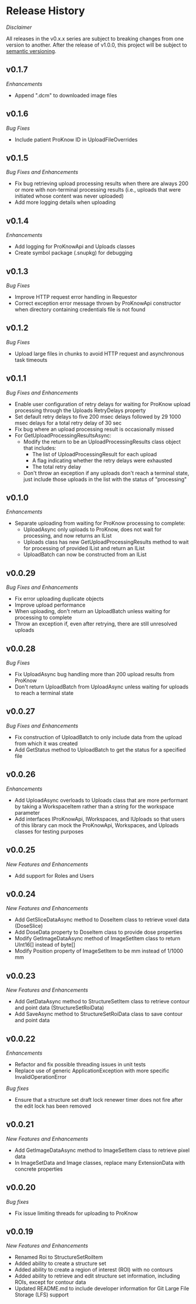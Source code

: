 # Release History

*Disclaimer*

All releases in the v0.x.x series are subject to breaking changes from one version to another.  After the release of v1.0.0, this project will be subject to [semantic versioning](http://semver.org/).

## v0.1.7

*Enhancements*

- Append ".dcm" to downloaded image files

## v0.1.6

*Bug Fixes*

- Include patient ProKnow ID in UploadFileOverrides

## v0.1.5

*Bug Fixes and Enhancements*

- Fix bug retrieving upload processing results when there are always 200 or more with non-terminal processing results (i.e., uploads that were initiated whose content was never uploaded)
- Add more logging details when uploading

## v0.1.4

*Enhancements*

- Add logging for ProKnowApi and Uploads classes
- Create symbol package (.snupkg) for debugging 

## v0.1.3

*Bug Fixes*

- Improve HTTP request error handling in Requestor
- Correct exception error message thrown by ProKnowApi constructor when directory containing credentials file is not found 

## v0.1.2

*Bug Fixes*

- Upload large files in chunks to avoid HTTP request and asynchronous task timeouts

## v0.1.1

*Bug Fixes and Enhancements*

- Enable user configuration of retry delays for waiting for ProKnow upload processing through the Uploads RetryDelays property
- Set default retry delays to five 200 msec delays followed by 29 1000 msec delays for a total retry delay of 30 sec
- Fix bug where an upload processing result is occasionally missed
- For GetUploadProcessingResultsAsync:
    - Modify the return to be an UploadProcessingResults class object that includes:
        - The list of UploadProcessingResult for each upload
        - A flag indicating whether the retry delays were exhausted
        - The total retry delay
    - Don't throw an exception if any uploads don't reach a terminal state, just include those uploads in the list with the status of "processing"

## v0.1.0

*Enhancements*

- Separate uploading from waiting for ProKnow processing to complete:
    - UploadAsync only uploads to ProKnow, does not wait for processing, and now returns an IList<UploadResult>
    - Uploads class has new GetUploadProcessingResults method to wait for processing of provided IList<UploadResult> and return an IList<UploadProcessingResult>
    - UploadBatch can now be constructed from an IList<UploadProcessingResult>

## v0.0.29

*Bug Fixes and Enhancements*

- Fix error uploading duplicate objects
- Improve upload performance
- When uploading, don't return an UploadBatch unless waiting for processing to complete
- Throw an exception if, even after retrying, there are still unresolved uploads

## v0.0.28

*Bug Fixes*

- Fix UploadAsync bug handling more than 200 upload results from ProKnow
- Don't return UploadBatch from UploadAsync unless waiting for uploads to reach a terminal state

## v0.0.27

*Bug Fixes and Enhancements*
- Fix construction of UploadBatch to only include data from the upload from which it was created
- Add GetStatus method to UploadBatch to get the status for a specified file

## v0.0.26

*Enhancements*
- Add UploadAsync overloads to Uploads class that are more performant by taking a WorkspaceItem rather than a string for the workspace parameter
- Add interfaces IProKnowApi, IWorkspaces, and IUploads so that users of this library can mock the ProKnowApi, Workspaces, and Uploads classes for testing purposes

## v0.0.25

*New Features and Enhancements*
- Add support for Roles and Users

## v0.0.24

*New Features and Enhancements*
- Add GetSliceDataAsync method to DoseItem class to retrieve voxel data (DoseSlice)
- Add DoseData property to DoseItem class to provide dose properties
- Modify GetImageDataAsync method of ImageSetItem class to return UInt16[] instead of byte[]
- Modify Position property of ImageSetItem to be mm instead of 1/1000 mm

## v0.0.23

*New Features and Enhancements*
- Add GetDataAsync method to StructureSetItem class to retrieve contour and point data (StructureSetRoiData)
- Add SaveAsync method to StructureSetRoiData class to save contour and point data

## v0.0.22

*Enhancements*
- Refactor and fix possible threading issues in unit tests
- Replace use of generic ApplicationException with more specific InvalidOperationError

*Bug fixes*
- Ensure that a structure set draft lock renewer timer does not fire after the edit lock has been removed

## v0.0.21

*New Features and Enhancements*
- Add GetImageDataAsync method to ImageSetItem class to retrieve pixel data
- In ImageSetData and Image classes, replace many ExtensionData with concrete properties

## v0.0.20

*Bug fixes*
- Fix issue limiting threads for uploading to ProKnow

## v0.0.19

*New Features and Enhancements*
- Renamed Roi to StructureSetRoiItem
- Added ability to create a structure set
- Added ability to create a region of interest (ROI) with no contours
- Added ability to retrieve and edit structure set information, including ROIs, except for contour data
- Updated README.md to include developer information for Git Large File Storage (LFS) support
